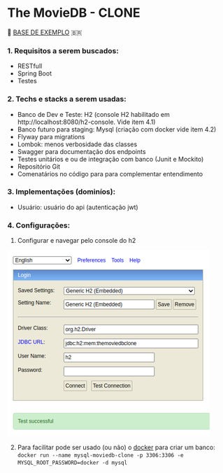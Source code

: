 # The MovieDB - CLONE
🎥 [BASE DE EXEMPLO](https://developers.themoviedb.org/3) 🇧🇷

### 1. Requisitos a serem buscados:
* RESTfull
* Spring Boot
* Testes

### 2. Techs e stacks a serem usadas:
* Banco de Dev e Teste: H2 (console H2 habilitado em http://localhost:8080/h2-console. Vide item 4.1)
* Banco futuro para staging: Mysql (criação com docker vide item 4.2)
* Flyway para migrations
* Lombok: menos verbosidade das classes
* Swagger para documentação dos endpoints
* Testes unitários e ou de integração com banco (Junit e Mockito)
* Repositório Git
* Comenatários no código para para complementar entendimento

### 3. Implementações (dominíos):
* Usuário: usuário do api (autenticação jwt)


### 4. Configurações:
1. Configurar e navegar pelo console do h2

![Configurar e navegar pelo console do h2](https://raw.githubusercontent.com/leonardofa/themoviedb-clone/master/readme/resource/img/h2-console.png)

2. Para facilitar pode ser usado (ou não) o [docker](https://docs.docker.com/get-docker/) para criar um banco:
`docker run --name mysql-moviedb-clone -p 3306:3306 -e MYSQL_ROOT_PASSWORD=docker -d mysql`
